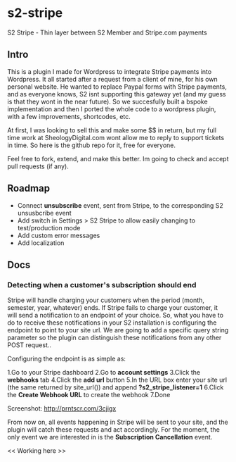 s2-stripe
=========

S2 Stripe - Thin layer between S2 Member and Stripe.com payments

Intro
------

This is a plugin I made for Wordpress to integrate Stripe payments into Wordpress. It all started after a request from a client of mine, for his own personal website. He wanted to replace Paypal forms with Stripe payments, and as everyone knows, S2 isnt supporting this gateway yet (and my guess is that they wont in the near future). So we succesfully built a bspoke implementation and then I ported the whole code to a wordpress plugin, with a few improvements, shortcodes, etc.

At first, I was looking to sell this and make some $$ in return, but my full time work at SheologyDigital.com wont allow me to reply to support tickets in time. So here is the github repo for it, free for everyone.

Feel free to fork, extend, and make this better. Im going to check and accept pull requests (if any).

Roadmap
------
+ Connect **unsubscribe** event, sent from Stripe, to the corresponding S2 unsusbcribe event
+ Add switch in Settings > S2 Stripe to allow easily changing to test/production mode
+ Add custom error messages
+ Add localization

Docs
------

### Detecting when a customer's subscription should end

Stripe will handle charging your customers when the period (month, semester, year, whatever) ends. If Stripe fails to charge your customer, it will send a notification to an endpoint of your choice. So, what you have to do to receive these notifications in your S2 installation is configuring the endpoint to point to your site url. We are going to add a specific query string parameter so the plugin can distinguish these notifications from any other POST request..

Configuring the endpoint is as simple as:

1.Go to your Stripe dashboard
2.Go to **account settings**
3.Click the **webhooks** tab
4.Click the **add url** button
5.In the URL box enter your site url (the same returned by site_url()) and append __?s2_stripe_listener=1__
6.Click the **Create Webhook URL** to create the webhook
7.Done

Screenshot: http://prntscr.com/3cjigx

From now on, all events happening in Stripe will be sent to your site, and the plugin will catch these requests and act accordingly. For the moment, the only event we are interested in is the __Subscription Cancellation__ event.

<< Working here >>


